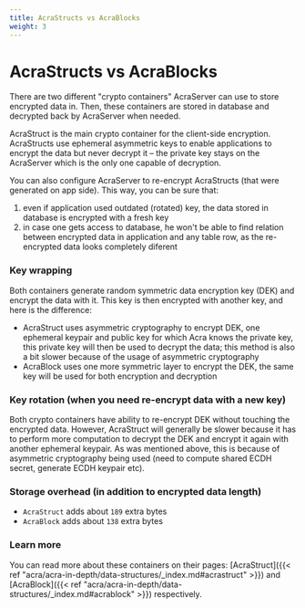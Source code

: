 ```yaml
---
title: AcraStructs vs AcraBlocks
weight: 3
---
```


# AcraStructs vs AcraBlocks

There are two different "crypto containers" AcraServer can use to store encrypted data in.
Then, these containers are stored in database and decrypted back by AcraServer when needed.

AcraStruct is the main crypto container for the client-side encryption.
AcraStructs use ephemeral asymmetric keys to enable applications to encrypt the data but never decrypt it –
the private key stays on the AcraServer which is the only one capable of decryption.

You can also configure AcraServer to re-encrypt AcraStructs (that were generated on app side).
This way, you can be sure that:
1) even if application used outdated (rotated) key, the data stored in database is encrypted with a fresh key
2) in case one gets access to database, he won't be able to find relation between encrypted data
   in application and any table row, as the re-encrypted data looks completely diferent

### Key wrapping

Both containers generate random symmetric data encryption key (DEK) and encrypt the data with it.
This key is then encrypted with another key, and here is the difference:
* AcraStruct uses asymmetric cryptography to encrypt DEK, one ephemeral keypair and public key
  for which Acra knows the private key, this private key will then be used to decrypt the data;
  this method is also a bit slower because of the usage of asymmetric cryptography
* AcraBlock uses one more symmetric layer to encrypt the DEK, the same key will be used for
  both encryption and decryption

### Key rotation (when you need re-encrypt data with a new key)

Both crypto containers have ability to re-encrypt DEK without touching the encrypted data.
However, AcraStruct will generally be slower because it has to perform more computation
to decrypt the DEK and encrypt it again with another ephemeral keypair.
As was mentioned above, this is because of asymmetric cryptography being used (need to compute
shared ECDH secret, generate ECDH keypair etc).

### Storage overhead (in addition to encrypted data length)
* `AcraStruct` adds about `189` extra bytes
* `AcraBlock` adds about `138` extra bytes

### Learn more

You can read more about these containers on their pages:
[AcraStruct]({{< ref "acra/acra-in-depth/data-structures/_index.md#acrastruct" >}}) and
[AcraBlock]({{< ref "acra/acra-in-depth/data-structures/_index.md#acrablock" >}}) respectively.
